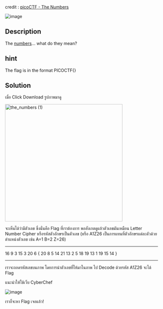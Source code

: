 credit : [picoCTF - The Numbers](https://play.picoctf.org/practice/challenge/68)

![image](https://github.com/user-attachments/assets/255404ea-631a-4c91-b306-29be6fb00b2e)

## Description
The [numbers](https://jupiter.challenges.picoctf.org/static/f209a32253affb6f547a585649ba4fda/the_numbers.png)... what do they mean?

## hint 
The flag is in the format PICOCTF{}

## Solution
เมื่อ Click Download รูปภาพมาดู 

<img width="387" alt="the_numbers (1)" src="https://github.com/user-attachments/assets/046c813a-c60a-486f-905d-c53b5511986a" />

จะเห็นได้ว่ามีตัวเลข ซึ่งนั่นคือ Flag ที่เราต้องการ พอสังเกตดูแล้วตัวเลขมันเหมือน Letter Number Cipher หรือรหัสตัวอักษรเป็นตัวเลข (หรือ A1Z26 เป็นการแทนที่ตัวอักษรแต่ละตัวด้วยตำแหน่งตัวเลข เช่น A=1 B=2 Z=26)

***
16 9 3 15 3 20 6 { 20 8 5 14 21 13 2 5 18 19 13 1 19 15 14 }
***
เราจะถอดรหัสเลขบนภาพ โดยการนำตัวเลขที่ให้มาในภาพ ไป Decode ด้วยรหัส A1Z26 จะได้ Flag 

แนะนำให้ใช้เว็บ CyberChef

![image](https://github.com/user-attachments/assets/d8a003b3-5a02-4ac2-aae8-d2e68e32233e)

เราก็จะหา Flag เจอแล้ว!
